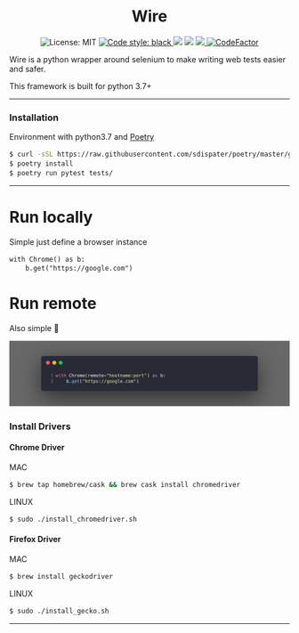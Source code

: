 
<h1 align="center">
    Wire
</h1>

<p align="center">
    <img alt="License: MIT" src="https://img.shields.io/apm/l/vim-mode.svg?style=flat">
    <a href="https://github.com/ambv/black">
        <img alt="Code style: black" src="https://img.shields.io/badge/code%20style-black-000000.svg">
    </a>
    <img src="https://img.shields.io/pypi/pyversions/perf.svg?style=flat" />
    <img src="https://travis-ci.com/MisterBianco/Wire.svg?branch=master" />
    <a href="https://codecov.io/gh/MisterBianco/Wire">
        <img src="https://codecov.io/gh/MisterBianco/Wire/branch/master/graph/badge.svg" />
    </a>
    <a href="https://www.codefactor.io/repository/github/misterbianco/wire">
        <img src="https://www.codefactor.io/repository/github/misterbianco/wire/badge" alt="CodeFactor" />
    </a>
</p>

Wire is a python wrapper around selenium to make writing web tests easier and safer.

This framework is built for python 3.7+

---

### Installation

Environment with python3.7 and [Poetry](https://github.com/sdispater/poetry)

```bash
$ curl -sSL https://raw.githubusercontent.com/sdispater/poetry/master/get-poetry.py | python3
$ poetry install
$ poetry run pytest tests/
```

---

# Run locally

Simple just define a browser instance

```python3
with Chrome() as b:
    b.get("https://google.com")
```

# Run remote

Also simple :snake:

<img src="assets/chrome.png" />

### Install Drivers

#### Chrome Driver

MAC

```bash
$ brew tap homebrew/cask && brew cask install chromedriver
```

LINUX

```bash
$ sudo ./install_chromedriver.sh
```

#### Firefox Driver

MAC

```bash
$ brew install geckodriver
```

LINUX

```bash
$ sudo ./install_gecko.sh
```

---

